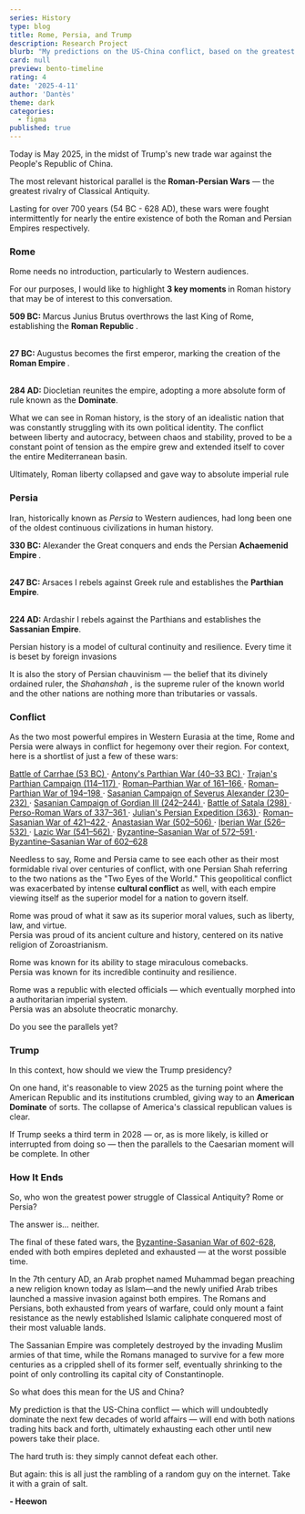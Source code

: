 ```yaml
---
series: History
type: blog
title: Rome, Persia, and Trump
description: Research Project
blurb: "My predictions on the US-China conflict, based on the greatest rivalry of classical antiquity."
card: null
preview: bento-timeline
rating: 4
date: '2025-4-11'
author: 'Dantès'
theme: dark
categories:
  - figma
published: true
---
```


<script>
  import Counter from './counter.svelte'
</script>


Today is May 2025, in the midst of Trump's new trade war against the People's Republic of China.

The most relevant historical parallel is the <b>Roman-Persian Wars</b> — the greatest rivalry of Classical Antiquity.

Lasting for over 700 years (54 BC - 628 AD), these wars were fought intermittently for nearly the entire
existence of both the Roman and Persian Empires respectively.


### Rome

Rome needs no introduction, particularly to Western audiences.

For our purposes, I would like to highlight <b> 3 key moments </b> in Roman history that may be of interest to this conversation.

<b> 509 BC: </b> Marcus Junius Brutus overthrows the last King of Rome, establishing the <b>Roman Republic </b>. <br><br>

<b> 27 BC: </b> Augustus becomes the first emperor, marking the creation of the  <b>Roman Empire </b>. <br><br>

<b> 284 AD: </b> Diocletian reunites the empire, adopting a more absolute form of rule known as the <b>Dominate</b>.

What we can see in Roman history, is the story of an idealistic nation that was constantly struggling with its own political identity. The conflict between liberty and autocracy, between chaos and stability, proved to be a constant point of tension as the empire grew and extended itself to cover the entire Mediterranean basin.

Ultimately, Roman liberty collapsed and gave way to absolute imperial rule


### Persia

Iran, historically known as <i>Persia</i> to Western audiences, had long been one of the oldest continuous civilizations in human history.



<b> 330 BC: </b> Alexander the Great conquers and ends the Persian <b> Achaemenid Empire </b>. <br><br>

<b> 247 BC: </b> Arsaces I rebels against Greek rule and establishes the <b>Parthian Empire</b>. <br><br>

<b> 224 AD: </b> Ardashir I rebels against the Parthians and establishes the <b>Sassanian Empire</b>.

Persian history is a model of cultural continuity and resilience. Every time it is beset by foreign invasions

It is also the story of Persian chauvinism — the belief that its divinely ordained ruler, the <i> Shahanshah </i>, is the supreme ruler of the known world and the other nations are nothing more than tributaries or vassals.


### Conflict

As the two most powerful empires in Western Eurasia at the time, Rome and Persia were always in conflict for hegemony over their region. For context, here is a shortlist of just a few of these wars:

<a href='https://en.wikipedia.org/wiki/Battle_of_Carrhae'>
Battle of Carrhae (53 BC)
</a> ·

<a href='https://en.wikipedia.org/wiki/Antony%27s_Atropatene_campaign'>
Antony's Parthian War (40–33 BC)
</a> ·

<a href='https://en.wikipedia.org/wiki/Trajan%27s_Parthian_campaign'>
Trajan's Parthian Campaign (114–117)
</a> ·

<a href='https://en.wikipedia.org/wiki/Roman%E2%80%93Parthian_War_of_161%E2%80%93166'>
Roman–Parthian War of 161–166
</a> ·

<a href='https://en.wikipedia.org/wiki/Roman%E2%80%93Parthian_War_of_194%E2%80%93198'>
Roman–Parthian War of 194–198
</a> ·

<a href='https://en.wikipedia.org/wiki/Sasanian_campaign_of_Severus_Alexander'>
Sasanian Campaign of Severus Alexander (230–232)
</a> ·

<a href='https://en.wikipedia.org/wiki/Sasanian_campaign_of_Gordian_III'>
Sasanian Campaign of Gordian III (242–244)
</a> ·

<a href='https://en.wikipedia.org/wiki/Battle_of_Satala_(298)'>
Battle of Satala (298)
</a> ·

<a href='https://en.wikipedia.org/wiki/Perso-Roman_wars_of_337%E2%80%93361'>
Perso-Roman Wars of 337–361
</a> ·

<a href='https://en.wikipedia.org/wiki/Julian%27s_Persian_expedition'>
Julian's Persian Expedition (363)
</a> ·

<a href='https://en.wikipedia.org/wiki/Roman%E2%80%93Sasanian_War_of_421%E2%80%93422'>
Roman–Sasanian War of 421–422
</a> ·

<a href='https://en.wikipedia.org/wiki/Anastasian_War'>
Anastasian War (502–506)
</a> ·

<a href='https://en.wikipedia.org/wiki/Iberian_War'>
Iberian War (526–532)
</a> ·

<a href='https://en.wikipedia.org/wiki/Lazic_War'>
Lazic War (541–562)
</a> ·

<a href='https://en.wikipedia.org/wiki/Byzantine%E2%80%93Sasanian_War_of_572%E2%80%93591'>
Byzantine–Sasanian War of 572–591
</a> ·

<a href='https://en.wikipedia.org/wiki/Byzantine%E2%80%93Sasanian_War_of_602%E2%80%93628'>
Byzantine–Sasanian War of 602–628
</a>


Needless to say, Rome and Persia came to see each other as their most formidable rival over centuries of conflict, with one Persian Shah referring to the two nations as the "Two Eyes of the World." This geopolitical conflict was exacerbated by intense <b>cultural conflict</b> as well, with each empire viewing itself as the superior model for a nation to govern itself.

Rome was proud of what it saw as its superior moral values, such as liberty, law, and virtue. <br>
Persia was proud of its ancient culture and history, centered on its native religion of Zoroastrianism.

Rome was known for its ability to stage miraculous comebacks. <br>
Persia was known for its incredible continuity and resilience.

Rome was a republic with elected officials — which eventually morphed into a authoritarian imperial system. <br>
Persia was an absolute theocratic monarchy.

Do you see the parallels yet?


### Trump


In this context, how should we view the Trump presidency?

On one hand, it's reasonable to view 2025 as the turning point where the American Republic and its institutions crumbled, giving way to an <b>American Dominate</b> of sorts. The collapse of America's classical republican values is clear.

If Trump seeks a third term in 2028 — or, as is more likely, is killed or interrupted from doing so — then the parallels to the Caesarian
moment will be complete. In other



### How It Ends

So, who won the greatest power struggle of Classical Antiquity? Rome or Persia?

The answer is... neither.

The final of these fated wars, the <a href = 'https://en.wikipedia.org/wiki/Byzantine%E2%80%93Sasanian_War_of_602%E2%80%93628'>Byzantine-Sasanian War of 602-628</a>, ended with both empires depleted and exhausted — at the worst possible time.

In the 7th century AD, an Arab prophet named Muhammad began preaching a new religion known today as Islam—and the newly
unified Arab tribes launched a massive invasion against both empires. The Romans and Persians, both exhausted from years of warfare,
could only mount a faint resistance as the newly established Islamic caliphate conquered most of their most valuable lands.

The Sassanian Empire was completely destroyed by the invading Muslim armies of that time, while the Romans managed to survive for a few
more centuries as a crippled shell of its former self, eventually shrinking to the point of only controlling its capital city of Constantinople.

So what does this mean for the US and China?

My prediction is that the US-China conflict — which will undoubtedly dominate the next few decades of world affairs — will end with both nations trading hits back and forth, ultimately exhausting each other until new powers take their place.

The hard truth is: they simply cannot defeat each other.

But again: this is all just the rambling of a random guy on the internet. Take it with a grain of salt.

<b> - Heewon </b>

